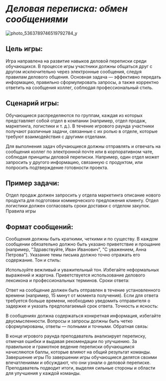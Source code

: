 # *Деловая переписка: обмен сообщениями*

![photo_5363789746519792784_y](https://github.com/user-attachments/assets/6914ab75-ea77-4c48-b560-706d760815f8)

## Цель игры:
Игра направлена на развитие навыков деловой переписки среди обучающихся. В процессе игры участники должны общаться друг с другом исключительно через электронные сообщения, следуя правилам делового общения. Основная задача — эффективно передать информацию, правильно сформулировать запросы, а также корректно ответить на сообщения коллег, соблюдая профессиональный стиль.

## Сценарий игры:
Обучающиеся распределяются по группам, каждая из которых представляет собой отдел в компании (например, отдел продаж, маркетинга, логистики и т. д.). В течение игрового раунда участники получают различные задачи, связанные с их ролью в отделе, которые требуют взаимодействия с другими отделами.

Для выполнения задач обучающиеся должны отправлять и отвечать на сообщения коллег по электронной почте или в корпоративном чате, соблюдая принципы деловой переписки. Например, один отдел может запросить у другого информацию, связанную с продуктом, или попросить подтверждение готовности проекта.

## Пример задачи:

Отдел продаж должен запросить у отдела маркетинга описание нового продукта для подготовки коммерческого предложения клиенту.
Отдел логистики должен согласовать сроки доставки с отделом закупок.
Правила игры

## Формат сообщений:

Сообщения должны быть краткими, четкими и по существу.
В каждом сообщении обязательно должно быть указано приветствие и прощание (например, "Здравствуйте, Иван Иванович", "С уважением, Анна Петрова").
Указание темы письма должно точно отражать его содержание.
Тон и стиль:

Используйте вежливый и уважительный тон.
Избегайте неформальных выражений и жаргона.
Приветствуется использование делового лексикона и профессиональных терминов.
Сроки ответа:

Ответ на сообщение должен быть отправлен в течение установленного времени (например, 15 минут от момента получения).
Если для ответа требуется больше времени, необходимо уведомить отправителя о задержке и указать предполагаемый срок ответа.
Точность и ясность:

В сообщениях должна содержаться конкретная информация, избегайте двусмысленности.
Вопросы и запросы должны быть четко сформулированы, ответы — полными и точными.
Обратная связь:

В конце игрового раунда преподаватель анализирует переписку, отмечая ошибки и выдавая рекомендации по улучшению.
За правильное и грамотное ведение переписки обучающимся начисляются баллы, которые влияют на общий результат команды.
Завершение игры
По завершении игры обучающиеся делятся своими впечатлениями и обсуждают, что они узнали о деловой переписке. Преподаватель подводит итоги, выделяя сильные стороны и области для улучшения у каждой команды.
